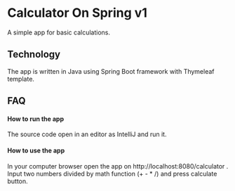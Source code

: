 # Calculator On Spring v1

A simple app for basic calculations.

## Technology
The app is written in Java using Spring Boot framework with Thymeleaf template.

## FAQ

#### How to run the app

The source code open in an editor as IntelliJ and run it.

#### How to use the app

In your computer browser open the app on http://localhost:8080/calculator .
Input two numbers divided by math function (+ - * /) and press calculate button.